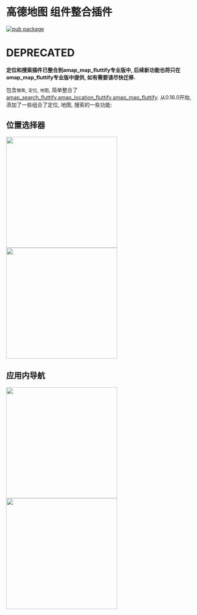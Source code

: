 # 高德地图 组件整合插件 
[![pub package](https://img.shields.io/pub/v/amap_all_fluttify.svg)](https://pub.Flutter-io.cn/packages/amap_all_fluttify)

# DEPRECATED 
**定位和搜索插件已整合到amap_map_fluttify专业版中, 后续新功能也将只在amap_map_fluttify专业版中提供, 如有需要请尽快迁移.**

包含`搜索`, `定位`, `地图`, 简单整合了[amap_search_fluttify](https://pub.flutter-io.cn/packages/amap_search_fluttify),[amap_location_fluttify](https://pub.flutter-io.cn/packages/amap_location_fluttify),[amap_map_fluttify](https://pub.flutter-io.cn/packages/amap_map_fluttify).
从0.16.0开始, 添加了一些组合了定位, 地图, 搜索的一些功能:
## 位置选择器
<img src="https://github.com/fluttify-project/fluttify-core-example/blob/develop/other/location_picker_ios.gif" height="300"> <img src="https://github.com/fluttify-project/fluttify-core-example/blob/develop/other/location_picker_android.gif" height="300">
## 应用内导航
<img src="https://github.com/fluttify-project/fluttify-core-example/blob/develop/other/navi_ios.gif" height="300"> <img src="https://github.com/fluttify-project/fluttify-core-example/blob/develop/other/navi_android.gif" height="300">
